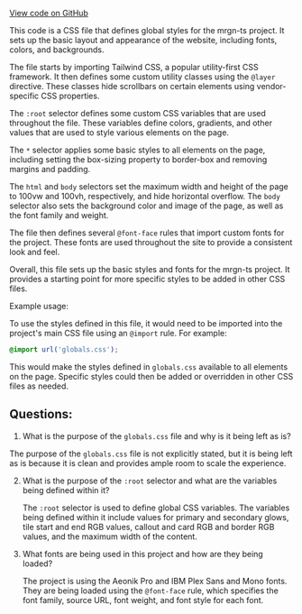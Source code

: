 [View code on GitHub](https://github.com/mrgnlabs/mrgn-ts/apps/marginfi-v2-ui/src/styles/globals.css)

This code is a CSS file that defines global styles for the mrgn-ts project. It sets up the basic layout and appearance of the website, including fonts, colors, and backgrounds. 

The file starts by importing Tailwind CSS, a popular utility-first CSS framework. It then defines some custom utility classes using the `@layer` directive. These classes hide scrollbars on certain elements using vendor-specific CSS properties. 

The `:root` selector defines some custom CSS variables that are used throughout the file. These variables define colors, gradients, and other values that are used to style various elements on the page. 

The `*` selector applies some basic styles to all elements on the page, including setting the box-sizing property to border-box and removing margins and padding. 

The `html` and `body` selectors set the maximum width and height of the page to 100vw and 100vh, respectively, and hide horizontal overflow. The `body` selector also sets the background color and image of the page, as well as the font family and weight. 

The file then defines several `@font-face` rules that import custom fonts for the project. These fonts are used throughout the site to provide a consistent look and feel. 

Overall, this file sets up the basic styles and fonts for the mrgn-ts project. It provides a starting point for more specific styles to be added in other CSS files. 

Example usage:

To use the styles defined in this file, it would need to be imported into the project's main CSS file using an `@import` rule. For example:

```css
@import url('globals.css');
```

This would make the styles defined in `globals.css` available to all elements on the page. Specific styles could then be added or overridden in other CSS files as needed.
## Questions: 
 1. What is the purpose of the `globals.css` file and why is it being left as is?
   
   The purpose of the `globals.css` file is not explicitly stated, but it is being left as is because it is clean and provides ample room to scale the experience.

2. What is the purpose of the `:root` selector and what are the variables being defined within it?
   
   The `:root` selector is used to define global CSS variables. The variables being defined within it include values for primary and secondary glows, tile start and end RGB values, callout and card RGB and border RGB values, and the maximum width of the content.

3. What fonts are being used in this project and how are they being loaded?
   
   The project is using the Aeonik Pro and IBM Plex Sans and Mono fonts. They are being loaded using the `@font-face` rule, which specifies the font family, source URL, font weight, and font style for each font.